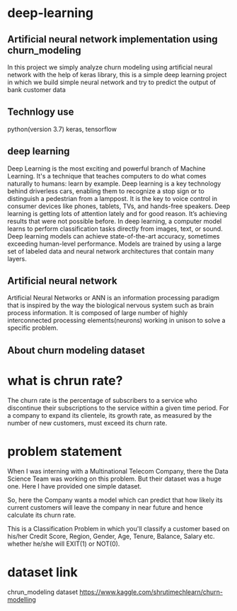 # deep-learning

## Artificial neural network implementation using churn_modeling

In this project we simply analyze churn modeling using artificial neural network with the help of keras library, this is a simple deep learning project in which we build simple neural network and try to predict the output of bank customer data

## Technlogy use
python(version 3.7)
keras, 
tensorflow

## deep learning 

Deep Learning is the most exciting and powerful branch of Machine Learning. It's a technique that teaches computers to do what comes naturally to humans: learn by example. Deep learning is a key technology behind driverless cars, enabling them to recognize a stop sign or to distinguish a pedestrian from a lamppost. It is the key to voice control in consumer devices like phones, tablets, TVs, and hands-free speakers. Deep learning is getting lots of attention lately and for good reason. It’s achieving results that were not possible before.
In deep learning, a computer model learns to perform classification tasks directly from images, text, or sound. Deep learning models can achieve state-of-the-art accuracy, sometimes exceeding human-level performance. Models are trained by using a large set of labeled data and neural network architectures that contain many layers.


## Artificial neural network

Artificial Neural Networks or ANN is an information processing paradigm that is inspired by the way the biological nervous system such as brain process information. It is composed of large number of highly interconnected processing elements(neurons) working in unison to solve a specific problem.

## About churn modeling dataset

# what is chrun rate?

The churn rate is the percentage of subscribers to a service who discontinue their subscriptions to the service within a given time period. For a company to expand its clientele, its growth rate, as measured by the number of new customers, must exceed its churn rate.


# problem statement

When I was interning with a Multinational Telecom Company, there the Data Science Team was working on this problem. But their dataset was a huge one. Here I have provided one simple dataset.


So, here the Company wants a model which can predict that how likely its current customers will leave the company in near future and hence calculate its churn rate.

This is a Classification Problem in which you'll classify a customer based on his/her Credit Score, Region, Gender, Age, Tenure, Balance, Salary etc. whether he/she will EXIT(1) or NOT(0).

# dataset link
chrun_modeling dataset https://www.kaggle.com/shrutimechlearn/churn-modelling





